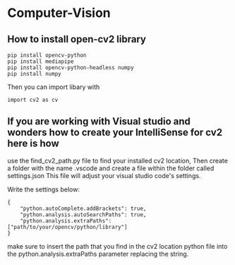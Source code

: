 # Computer-Vision #

## How to install open-cv2 library ##
```
pip install opencv-python
pip install mediapipe
pip install opencv-python-headless numpy
pip install numpy
```

Then you can import libary with 
```
import cv2 as cv
```
 
## If you are working with Visual studio and wonders how to create your IntelliSense for cv2 here is how ##
use the find_cv2_path.py file to find your installed cv2 location, Then create a folder with the name .vscode and create a file within the folder called settings.json
This file will adjust your visual studio code's settings.

Write the settings below:
```
{
    "python.autoComplete.addBrackets": true,
    "python.analysis.autoSearchPaths": true,
    "python.analysis.extraPaths": ["path/to/your/opencv/python/library"]
}

```
make sure to insert the path that you find in the cv2 location python file into the python.analysis.extraPaths parameter replacing the string.